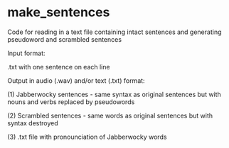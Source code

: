 # make_sentences

Code for reading in a text file containing intact sentences and generating pseudoword and scrambled sentences 

Input format:

.txt with one sentence on each line

Output in audio (.wav) and/or text (.txt) format:

(1) Jabberwocky sentences - same syntax as original sentences but with nouns and verbs replaced by pseudowords

(2) Scrambled sentences - same words as original sentences but with syntax destroyed

(3) .txt file with pronounciation of Jabberwocky words
